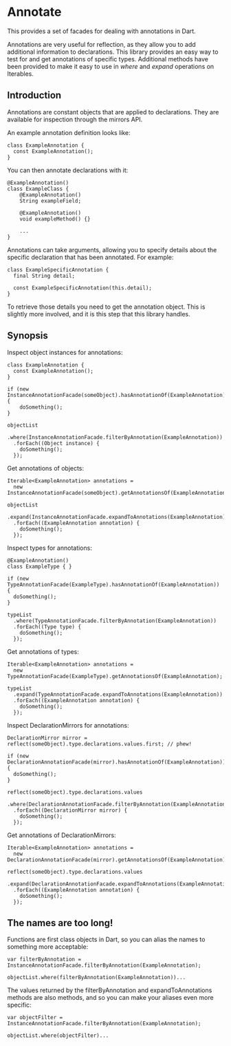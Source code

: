 Annotate
========

This provides a set of facades for dealing with annotations in Dart.

Annotations are very useful for reflection, as they allow you to add additional information to declarations. This library provides an easy way to test for and get annotations of specific types. Additional methods have been provided to make it easy to use in _where_ and _expand_ operations on Iterables.

Introduction
------------

Annotations are constant objects that are applied to declarations. They are available for inspection through the mirrors API.

An example annotation definition looks like:

    class ExampleAnnotation {
      const ExampleAnnotation();
    }

You can then annotate declarations with it:

    @ExampleAnnotation()
    class ExampleClass {
        @ExampleAnnotation()
        String exampleField;

        @ExampleAnnotation()
        void exampleMethod() {}

        ...
    }

Annotations can take arguments, allowing you to specify details about the specific declaration that has been annotated. For example:

    class ExampleSpecificAnnotation {
      final String detail;

      const ExampleSpecificAnnotation(this.detail);
    }

To retrieve those details you need to get the annotation object. This is slightly more involved, and it is this step that this library handles.

Synopsis
--------

Inspect object instances for annotations:

    class ExampleAnnotation {
      const ExampleAnnotation();
    }

    if (new InstanceAnnotationFacade(someObject).hasAnnotationOf(ExampleAnnotation)) {
        doSomething();
    }

    objectList
      .where(InstanceAnnotationFacade.filterByAnnotation(ExampleAnnotation))
      .forEach((Object instance) {
        doSomething();
      });

Get annotations of objects:

    Iterable<ExampleAnnotation> annotations =
      new InstanceAnnotationFacade(someObject).getAnnotationsOf(ExampleAnnotation);

    objectList
      .expand(InstanceAnnotationFacade.expandToAnnotations(ExampleAnnotation))
      .forEach((ExampleAnnotation annotation) {
        doSomething();
      });

Inspect types for annotations:

    @ExampleAnnotation()
    class ExampleType { }

    if (new TypeAnnotationFacade(ExampleType).hasAnnotationOf(ExampleAnnotation)) {
      doSomething();
    }

    typeList
      .where(TypeAnnotationFacade.filterByAnnotation(ExampleAnnotation))
      .forEach((Type type) {
        doSomething();
      });

Get annotations of types:

    Iterable<ExampleAnnotation> annotations =
      new TypeAnnotationFacade(ExampleType).getAnnotationsOf(ExampleAnnotation);

    typeList
      .expand(TypeAnnotationFacade.expandToAnnotations(ExampleAnnotation))
      .forEach((ExampleAnnotation annotation) {
        doSomething();
      });

Inspect DeclarationMirrors for annotations:

    DeclarationMirror mirror = reflect(someObject).type.declarations.values.first; // phew!

    if (new DeclarationAnnotationFacade(mirror).hasAnnotationOf(ExampleAnnotation)) {
      doSomething();
    }

    reflect(someObject).type.declarations.values
      .where(DeclarationAnnotationFacade.filterByAnnotation(ExampleAnnotation))
      .forEach((DeclarationMirror mirror) {
        doSomething();
      });

Get annotations of DeclarationMirrors:

    Iterable<ExampleAnnotation> annotations =
      new DeclarationAnnotationFacade(mirror).getAnnotationsOf(ExampleAnnotation);

    reflect(someObject).type.declarations.values
      .expand(DeclarationAnnotationFacade.expandToAnnotations(ExampleAnnotation))
      .forEach((ExampleAnnotation annotation) {
        doSomething();
      });

The names are too long!
-----------------------

Functions are first class objects in Dart, so you can alias the names to something more acceptable:

    var filterByAnnotation = InstanceAnnotationFacade.filterByAnnotation(ExampleAnnotation);

    objectList.where(filterByAnnotation(ExampleAnnotation))...

The values returned by the filterByAnnotation and expandToAnnotations methods are also methods, and so you can make your aliases even more specific:

    var objectFilter = InstanceAnnotationFacade.filterByAnnotation(ExampleAnnotation);

    objectList.where(objectFilter)...
